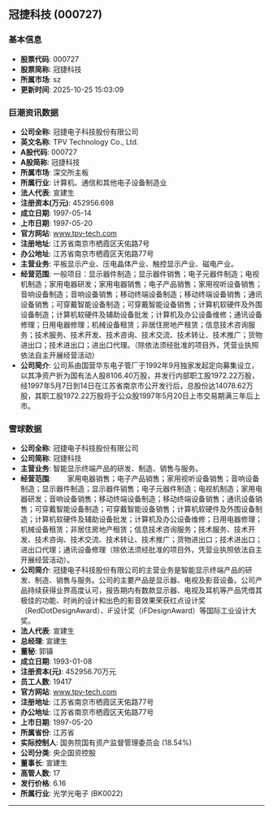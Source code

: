 ## 冠捷科技 (000727)

### 基本信息

- **股票代码**: 000727
- **股票简称**: 冠捷科技
- **所属市场**: sz
- **更新时间**: 2025-10-25 15:03:09

### 巨潮资讯数据

- **公司全称**: 冠捷电子科技股份有限公司
- **英文名称**: TPV Technology Co., Ltd.
- **A股代码**: 000727
- **A股简称**: 冠捷科技
- **所属市场**: 深交所主板
- **所属行业**: 计算机、通信和其他电子设备制造业
- **法人代表**: 宣建生
- **注册资本(万元)**: 452956.698
- **成立日期**: 1997-05-14
- **上市日期**: 1997-05-20
- **官方网站**: www.tpv-tech.com
- **注册地址**: 江苏省南京市栖霞区天佑路7号
- **办公地址**: 江苏省南京市栖霞区天佑路77号
- **主营业务**: 平板显示产业、压电晶体产业、触控显示产业、磁电产业。
- **经营范围**: 一般项目：显示器件制造；显示器件销售；电子元器件制造；电视机制造；家用电器研发；家用电器销售；电子产品销售；家用视听设备销售；音响设备制造；音响设备销售；移动终端设备制造；移动终端设备销售；通讯设备销售；可穿戴智能设备制造；可穿戴智能设备销售；计算机软硬件及外围设备制造；计算机软硬件及辅助设备批发；计算机及办公设备维修；通讯设备修理；日用电器修理；机械设备租赁；非居住房地产租赁；信息技术咨询服务；技术服务、技术开发、技术咨询、技术交流、技术转让、技术推广；货物进出口；技术进出口；进出口代理。（除依法须经批准的项目外，凭营业执照依法自主开展经营活动）
- **公司简介**: 公司系由国营华东电子管厂于1992年9月独家发起定向募集设立，以其净资产折为国有法人股8106.40万股，并发行内部职工股1972.22万股，经1997年5月7日到14日在江苏省南京市公开发行后，总股份达14078.62万股，其职工股1972.22万股将于公众股1997年5月20日上市交易期满三年后上市。

### 雪球数据

- **公司全称**: 冠捷电子科技股份有限公司
- **公司简称**: 冠捷科技
- **主营业务**: 智能显示终端产品的研发、制造、销售与服务。
- **经营范围**: 　　家用电器销售；电子产品销售；家用视听设备销售；音响设备制造；显示器件制造；显示器件销售；电子元器件制造；电视机制造；家用电器研发；音响设备销售；移动终端设备制造；移动终端设备销售；通讯设备销售；可穿戴智能设备制造；可穿戴智能设备销售；计算机软硬件及外围设备制造；计算机软硬件及辅助设备批发；计算机及办公设备维修；日用电器修理；机械设备租赁；非居住房地产租赁；信息技术咨询服务；技术服务、技术开发、技术咨询、技术交流、技术转让、技术推广；货物进出口；技术进出口；进出口代理；通讯设备修理（除依法须经批准的项目外，凭营业执照依法自主开展经营活动）。
- **公司简介**: 冠捷电子科技股份有限公司的主营业务是智能显示终端产品的研发、制造、销售与服务。公司的主要产品是显示器、电视及影音设备。公司产品持续获得业界高度认可，报告期内有数款显示器、电视及耳机等产品凭借其极佳的功能、时尚的设计和出色的影音效果荣获红点设计奖（RedDotDesignAward）、iF设计奖（iFDesignAward）等国际工业设计大奖。
- **法人代表**: 宣建生
- **总经理**: 宣建生
- **董秘**: 郭镇
- **成立日期**: 1993-01-08
- **注册资本(元)**: 452956.70万元
- **员工人数**: 19417
- **官方网站**: www.tpv-tech.com
- **注册地址**: 江苏省南京市栖霞区天佑路77号
- **办公地址**: 江苏省南京市栖霞区天佑路77号
- **上市日期**: 1997-05-20
- **所属省份**: 江苏省
- **实际控制人**: 国务院国有资产监督管理委员会 (18.54%)
- **公司分类**: 央企国资控股
- **董事长**: 宣建生
- **高管人数**: 17
- **发行价格**: 6.16
- **所属行业**: 光学光电子 (BK0022)

---